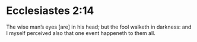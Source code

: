 # Ecclesiastes 2:14

The wise man’s eyes [are] in his head; but the fool walketh in darkness: and I myself perceived also that one event happeneth to them all.